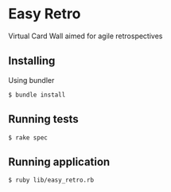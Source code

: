 # Easy Retro

Virtual Card Wall aimed for agile retrospectives

## Installing

Using bundler

    $ bundle install

## Running tests

    $ rake spec

## Running application

    $ ruby lib/easy_retro.rb

